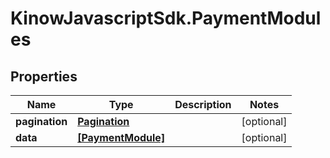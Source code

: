 # KinowJavascriptSdk.PaymentModules

## Properties
Name | Type | Description | Notes
------------ | ------------- | ------------- | -------------
**pagination** | [**Pagination**](Pagination.md) |  | [optional] 
**data** | [**[PaymentModule]**](PaymentModule.md) |  | [optional] 


